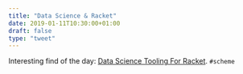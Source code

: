 ```yaml
---
title: "Data Science & Racket"
date: 2019-01-11T10:30:00+01:00
draft: false
type: "tweet"
---
```


Interesting find of the day: [Data Science Tooling For Racket](https://github.com/n3mo/data-science). `#scheme`
